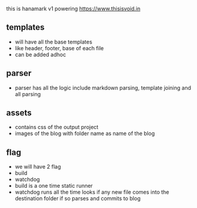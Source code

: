 this is hanamark v1 powering https://www.thisisvoid.in

## templates
- will have all the base templates
- like header, footer, base of each file
- can be added adhoc
## parser
- parser has all the logic include markdown parsing, template joining and all parsing

## assets
- contains css of the output project
- images of the blog with folder name as name of the blog

## flag
- we will have 2 flag
- build
- watchdog
- build is a one time static runner
- watchdog runs all the time looks if any new file comes into the destination folder if so parses and commits to blog 
